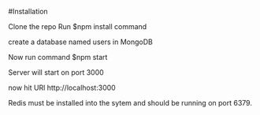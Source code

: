 #Installation

Clone the repo
Run $npm install command 

create a database named users in MongoDB

Now run command $npm start

Server will start on port 3000

now hit URl http://localhost:3000

Redis must be installed into the sytem and should be running on port 6379.